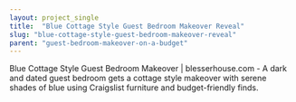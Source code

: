 ```yaml
---
layout: project_single
title:  "Blue Cottage Style Guest Bedroom Makeover Reveal"
slug: "blue-cottage-style-guest-bedroom-makeover-reveal"
parent: "guest-bedroom-makeover-on-a-budget"
---
```

Blue Cottage Style Guest Bedroom Makeover | blesserhouse.com - A dark and dated guest bedroom gets a cottage style makeover with serene shades of blue using Craigslist furniture and budget-friendly finds.